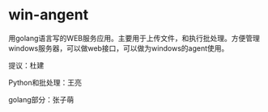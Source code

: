 # win-angent
用golang语言写的WEB服务应用。主要用于上传文件，和执行批处理。方便管理windows服务器，可以做web接口，可以做为windows的agent使用。

提议：杜建

Python和批处理：王亮

golang部分：张子萌
